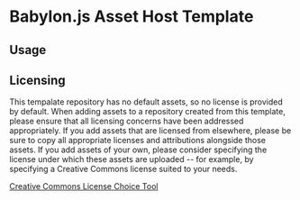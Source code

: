 # Babylon.js Asset Host Template

## Usage



## Licensing

This tempalate repository has no default assets, so no license is provided by default. 
When adding assets to a repository created from this template, please ensure that 
all licensing concerns have been addressed appropriately. If you add assets that are 
licensed from elsewhere, please be sure to copy all appropriate licenses and attributions 
alongside those assets. If you add assets of your own, please consider specifying the 
license under which these assets are uploaded -- for example, by specifying a Creative 
Commons license suited to your needs.

[Creative Commons License Choice Tool](https://creativecommons.org/choose/)
